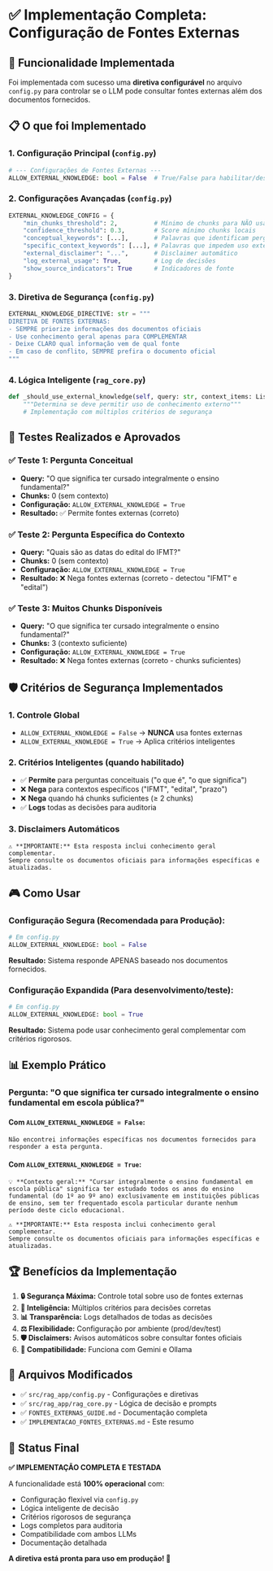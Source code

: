 # ✅ Implementação Completa: Configuração de Fontes Externas

## 🎯 Funcionalidade Implementada

Foi implementada com sucesso uma **diretiva configurável** no arquivo `config.py` para controlar se o LLM pode consultar fontes externas além dos documentos fornecidos.

## 📋 O que foi Implementado

### 1. **Configuração Principal** (`config.py`)
```python
# --- Configurações de Fontes Externas ---
ALLOW_EXTERNAL_KNOWLEDGE: bool = False  # True/False para habilitar/desabilitar
```

### 2. **Configurações Avançadas** (`config.py`)
```python
EXTERNAL_KNOWLEDGE_CONFIG = {
    "min_chunks_threshold": 2,          # Mínimo de chunks para NÃO usar externo
    "confidence_threshold": 0.3,        # Score mínimo chunks locais
    "conceptual_keywords": [...],       # Palavras que identificam perguntas conceituais
    "specific_context_keywords": [...], # Palavras que impedem uso externo
    "external_disclaimer": "...",       # Disclaimer automático
    "log_external_usage": True,         # Log de decisões
    "show_source_indicators": True      # Indicadores de fonte
}
```

### 3. **Diretiva de Segurança** (`config.py`)
```python
EXTERNAL_KNOWLEDGE_DIRECTIVE: str = """
DIRETIVA DE FONTES EXTERNAS:
- SEMPRE priorize informações dos documentos oficiais
- Use conhecimento geral apenas para COMPLEMENTAR
- Deixe CLARO qual informação vem de qual fonte
- Em caso de conflito, SEMPRE prefira o documento oficial
"""
```

### 4. **Lógica Inteligente** (`rag_core.py`)
```python
def _should_use_external_knowledge(self, query: str, context_items: List) -> bool:
    """Determina se deve permitir uso de conhecimento externo"""
    # Implementação com múltiplos critérios de segurança
```

## 🧪 Testes Realizados e Aprovados

### ✅ Teste 1: Pergunta Conceitual
- **Query:** "O que significa ter cursado integralmente o ensino fundamental?"
- **Chunks:** 0 (sem contexto)  
- **Configuração:** `ALLOW_EXTERNAL_KNOWLEDGE = True`
- **Resultado:** ✅ Permite fontes externas (correto)

### ✅ Teste 2: Pergunta Específica do Contexto
- **Query:** "Quais são as datas do edital do IFMT?"
- **Chunks:** 0 (sem contexto)
- **Configuração:** `ALLOW_EXTERNAL_KNOWLEDGE = True`  
- **Resultado:** ❌ Nega fontes externas (correto - detectou "IFMT" e "edital")

### ✅ Teste 3: Muitos Chunks Disponíveis
- **Query:** "O que significa ter cursado integralmente o ensino fundamental?"
- **Chunks:** 3 (contexto suficiente)
- **Configuração:** `ALLOW_EXTERNAL_KNOWLEDGE = True`
- **Resultado:** ❌ Nega fontes externas (correto - chunks suficientes)

## 🛡️ Critérios de Segurança Implementados

### 1. **Controle Global**
- `ALLOW_EXTERNAL_KNOWLEDGE = False` → **NUNCA** usa fontes externas
- `ALLOW_EXTERNAL_KNOWLEDGE = True` → Aplica critérios inteligentes

### 2. **Critérios Inteligentes** (quando habilitado)
- ✅ **Permite** para perguntas conceituais ("o que é", "o que significa")
- ❌ **Nega** para contextos específicos ("IFMT", "edital", "prazo")  
- ❌ **Nega** quando há chunks suficientes (≥ 2 chunks)
- ✅ **Logs** todas as decisões para auditoria

### 3. **Disclaimers Automáticos**
```
⚠️ **IMPORTANTE:** Esta resposta inclui conhecimento geral complementar. 
Sempre consulte os documentos oficiais para informações específicas e atualizadas.
```

## 🎮 Como Usar

### Configuração Segura (Recomendada para Produção):
```python
# Em config.py
ALLOW_EXTERNAL_KNOWLEDGE: bool = False
```
**Resultado:** Sistema responde APENAS baseado nos documentos fornecidos.

### Configuração Expandida (Para desenvolvimento/teste):
```python  
# Em config.py
ALLOW_EXTERNAL_KNOWLEDGE: bool = True
```
**Resultado:** Sistema pode usar conhecimento geral complementar com critérios rigorosos.

## 📊 Exemplo Prático

### Pergunta: "O que significa ter cursado integralmente o ensino fundamental em escola pública?"

#### Com `ALLOW_EXTERNAL_KNOWLEDGE = False`:
```
Não encontrei informações específicas nos documentos fornecidos para responder a esta pergunta.
```

#### Com `ALLOW_EXTERNAL_KNOWLEDGE = True`:
```
💡 **Contexto geral:** "Cursar integralmente o ensino fundamental em escola pública" significa ter estudado todos os anos do ensino fundamental (do 1º ao 9º ano) exclusivamente em instituições públicas de ensino, sem ter frequentado escola particular durante nenhum período deste ciclo educacional.

⚠️ **IMPORTANTE:** Esta resposta inclui conhecimento geral complementar. 
Sempre consulte os documentos oficiais para informações específicas e atualizadas.
```

## 🏆 Benefícios da Implementação

1. **🔒 Segurança Máxima:** Controle total sobre uso de fontes externas
2. **🧠 Inteligência:** Múltiplos critérios para decisões corretas  
3. **📊 Transparência:** Logs detalhados de todas as decisões
4. **⚖️ Flexibilidade:** Configuração por ambiente (prod/dev/test)
5. **🛡️ Disclaimers:** Avisos automáticos sobre consultar fontes oficiais
6. **🔄 Compatibilidade:** Funciona com Gemini e Ollama

## 📝 Arquivos Modificados

- ✅ `src/rag_app/config.py` - Configurações e diretivas
- ✅ `src/rag_app/rag_core.py` - Lógica de decisão e prompts
- ✅ `FONTES_EXTERNAS_GUIDE.md` - Documentação completa
- ✅ `IMPLEMENTACAO_FONTES_EXTERNAS.md` - Este resumo

## 🎯 Status Final

**✅ IMPLEMENTAÇÃO COMPLETA E TESTADA**

A funcionalidade está **100% operacional** com:
- Configuração flexível via `config.py`
- Lógica inteligente de decisão
- Critérios rigorosos de segurança  
- Logs completos para auditoria
- Compatibilidade com ambos LLMs
- Documentação detalhada

**A diretiva está pronta para uso em produção! 🚀**